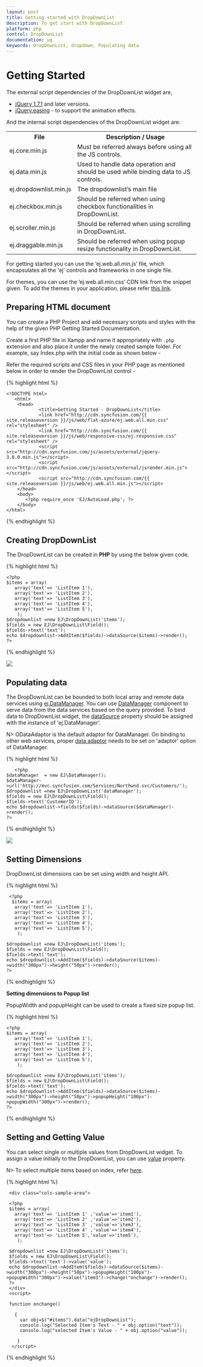 ```yaml
---
layout: post
title: Getting started with DropDownList 
description: To get start with DropDownList 
platform: php
control: DropDownList
documentation: ug
keywords: DropDownList, dropdown, Populating data
---
```


# Getting Started

The external script dependencies of the DropDownList widget are,

* [jQuery 1.7.1](http://jquery.com/) and later versions.
* [jQuery.easing](http://gsgd.co.uk/sandbox/jquery/easing/) - to support the animation effects.

And the internal script dependencies of the DropDownList widget are:

<table>
	<tr>
		<th>File </th>
		<th>Description / Usage </th>
	</tr>
	<tr>
		<td>ej.core.min.js</td>
		<td>Must be referred always before using all the JS controls.</td>
	</tr>
	<tr>
		<td>ej.data.min.js</td>
		<td>Used to handle data operation and should be used while binding data to JS controls.</td>
	</tr>
	<tr>
		<td>ej.dropdownlist.min.js</td>
		<td>The dropdownlist’s main file</td>
	</tr>
	<tr>
		<td>ej.checkbox.min.js</td>
		<td>Should be referred when using checkbox functionalities in DropDownList.</td>
	</tr>
	<tr>
		<td>ej.scroller.min.js</td>
		<td>Should be referred when using scrolling in DropDownList.</td>
	</tr>
	<tr>
		<td>ej.draggable.min.js</td>
		<td>Should be referred when using popup resize functionality in DropDownList.</td>
	</tr>
</table>

For getting started you can use the ‘ej.web.all.min.js’ file, which encapsulates all the 'ej' controls and frameworks in one single file.<br/> 

For themes, you can use the ‘ej.web.all.min.css’ CDN link from the snippet given. To add the themes in your application, please refer [this link](http://help.syncfusion.com/js/theming-in-essential-javascript-components#adding-specific-theme-to-your-application).


## Preparing HTML document

You can create a PHP Project and add necessary scripts and styles with the help of the given PHP Getting Started Documentation.

Create a first PHP file in Xampp and name it appropriately with `.php` extension and also place it under the newly created sample folder. For example, say Index.php with the initial code as shown below -

Refer the required scripts and CSS files in your PHP page as mentioned below in order to render the DropDownList control - 

{% highlight html %}

    <!DOCTYPE html>
       <html>
        <head>
                <title>Getting Started - DropDownList</title>
                <link href="http://cdn.syncfusion.com/{{ site.releaseversion }}/js/web/flat-azure/ej.web.all.min.css" rel="stylesheet" />
                <link href="http://cdn.syncfusion.com/{{ site.releaseversion }}/js/web/responsive-css/ej.responsive.css" rel="stylesheet" />
                <script src="http://cdn.syncfusion.com/js/assets/external/jquery-3.0.0.min.js"></script>
                <script src="http://cdn.syncfusion.com/js/assets/external/jsrender.min.js"></script>
                <script src="http://cdn.syncfusion.com/{{ site.releaseversion }}/js/web/ej.web.all.min.js"></script>
        </head>
        <body>
           <?php require_once 'EJ/AutoLoad.php'; ?>
        </body>
    </html>

{% endhighlight %}

## Creating DropDownList

The DropDownList can be created in **PHP** by using the below given code.

{% highlight html %}
	
	<?php
    $items = array(
       array('text'=> 'ListItem 1'),
       array('text'=> 'ListItem 2'),
       array('text'=> 'ListItem 3'),
       array('text'=> 'ListItem 4'),
       array('text'=> 'ListItem 5'),
        );
    $dropdownlist =new EJ\DropDownList('items');
    $fields = new EJ\DropDownList\Field();
    $fields->text('text');
    echo $dropdownlist->AddItem($fields)->dataSource($items)->render();
    ?>

{% endhighlight %}
	
![](Getteing-Started_images/Getteing-Started_img1.jpeg)

## Populating data

The DropDownList can be bounded to both local array and remote data services using [ej.DataManager](http://help.syncfusion.com/js/datamanager/overview). You can use [DataManager](http://help.syncfusion.com/js/datamanager/overview) component to serve data from the data services based on the query provided. To bind data to DropDownList widget, the [dataSource](http://help.syncfusion.com/js/api/ejdropdownlist#members:datasource) property should be assigned with the instance of 'ej.DataManager'.
 
N> ODataAdaptor is the default adaptor for DataManager. On binding to other web services, proper [data adaptor](http://help.syncfusion.com/js/datamanager/data-adaptors) needs to be set on 'adaptor' option of DataManager. 
	
{% highlight html %}
   
       <?php
    $dataManager  = new EJ\DataManager(); 
    $dataManager->url('http://mvc.syncfusion.com/Services/Northwnd.svc/Customers/');
    $dropdownlist =new EJ\DropDownList('dataManager');
    $fields = new EJ\DropDownList\Field();
    $fields->text('CustomerID');
    echo $dropdownlist->fields($fields)->dataSource($dataManager)->render();
    ?>
   
{% endhighlight %}
	
![](Getteing-Started_images/Getteing-Started_img2.jpeg)

## Setting Dimensions

DropDownList dimensions can be set using width and height API.
	
{% highlight html %}
	
     <?php
      $items = array(
       array('text'=> 'ListItem 1'),
       array('text'=> 'ListItem 2'),
       array('text'=> 'ListItem 3'),
       array('text'=> 'ListItem 4'),
       array('text'=> 'ListItem 5'),
        );
		
    $dropdownlist =new EJ\DropDownList('items');
    $fields = new EJ\DropDownList\Field();
    $fields->text('text');
    echo $dropdownlist->AddItem($fields)->dataSource($items)->width("300px")->height("50px")->render();
    ?>
{% endhighlight %}

**Setting dimensions to Popup list**

PopupWidth and popupHeight can be used to create a fixed size popup list.

{% highlight html %}

    <?php
    $items = array(
       array('text'=> 'ListItem 1'),
       array('text'=> 'ListItem 2'),
       array('text'=> 'ListItem 3'),
       array('text'=> 'ListItem 4'),
       array('text'=> 'ListItem 5'),
        );
		
    $dropdownlist =new EJ\DropDownList('items');
    $fields = new EJ\DropDownList\Field();
    $fields->text('text');
    echo $dropdownlist->AddItem($fields)->dataSource($items)->width("300px")->height("50px")->popupHeight("100px")->popupWidth("300px")->render();
    ?>
	
{% endhighlight %}
	
## Setting and Getting Value

You can select single or multiple values from DropDownList widget. To assign a value initially to the DropDownList, you can use [value](http://help.syncfusion.com/js/api/ejdropdownlist#members:value) property.

N> To select multiple items based on index, refer [here](functionalities#selection).

{% highlight html %}

     <div class="cols-sample-area">
  
     <?php
     $items = array(
       array('text'=> 'ListItem 1' ,'value'=>'item1'),
       array('text'=> 'ListItem 2' ,'value'=>'item2'),
       array('text'=> 'ListItem 3' ,'value'=>'item3'),
       array('text'=> 'ListItem 4' ,'value'=>'item4'),
       array('text'=> 'ListItem 5','value'=>'item5'),
        );
		
     $dropdownlist =new EJ\DropDownList('items');
     $fields = new EJ\DropDownList\Field();
     $fields->text('text')->value('value');
     echo $dropdownlist->AddItem($fields)->dataSource($items)->width("300px")->height("50px")->popupHeight("100px")->popupWidth("300px")->value("item3")->change("onchange")->render();
     ?>
     </div>
     <script>

     function onchange()

       {
         var obj=$("#items").data("ejDropDownList");
         console.log("Selected Item's Text - " + obj.option("text"));
         console.log("selected Item's Value - " + obj.option("value"));   
   
        }
      </script>

{% endhighlight %}

